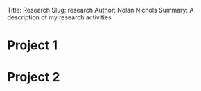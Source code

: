 Title: Research
Slug: research
Author: Nolan Nichols
Summary: A description of my research activities.

Project 1
=========

Project 2
=========